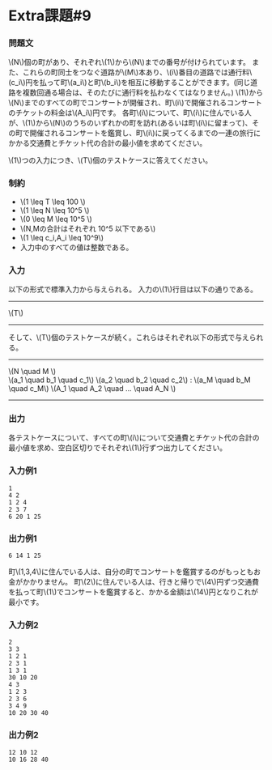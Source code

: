 # Extra課題#9

### 問題文
\\(N\\)個の町があり、それぞれ\\(1\\)から\\(N\\)までの番号が付けられています。
また、これらの町同士をつなぐ道路が\\(M\\)本あり、\\(i\\)番目の道路では通行料\\(c_i\\)円を払って町\\(a_i\\)と町\\(b_i\\)を相互に移動することができます。(同じ道路を複数回通る場合は、そのたびに通行料を払わなくてはなりません。)
\\(1\\)から\\(N\\)までのすべての町でコンサートが開催され、町\\(i\\)で開催されるコンサートのチケットの料金は\\(A_i\\)円です。
各町\\(i\\)について、町\\(i\\)に住んでいる人が、\\(1\\)から\\(N\\)のうちのいずれかの町を訪れ(あるいは町\\(i\\)に留まって)、その町で開催されるコンサートを鑑賞し、町\\(i\\)に戻ってくるまでの一連の旅行にかかる交通費とチケット代の合計の最小値を求めてください。

\\(1\\)つの入力につき、\\(T\\)個のテストケースに答えてください。

### 制約
- \\(1 \leq T \leq 100 \\)
- \\(1 \leq N \leq 10^5 \\)
- \\(0 \leq M \leq 10^5 \\)
- \\(N,Mの合計はそれぞれ 10^5 以下である\\)
- \\(1 \leq c_i,A_i \leq 10^9\\)
- 入力中のすべての値は整数である。

### 入力
以下の形式で標準入力から与えられる。
入力の\\(1\\)行目は以下の通りである。

---
\\(T\\)

---

そして、\\(T\\)個のテストケースが続く。これらはそれぞれ以下の形式で与えられる。

---

\\(N \quad M \\)  
\\(a_1 \quad b_1 \quad c_1\\)
\\(a_2 \quad b_2 \quad c_2\\)
:
\\(a_M \quad b_M \quad c_M\\)
\\(A_1 \quad A_2 \quad ... \quad A_N \\)

---


### 出力
各テストケースについて、すべての町\\(i\\)について交通費とチケット代の合計の最小値を求め、空白区切りでそれぞれ\\(1\\)行ずつ出力してください。

### 入力例1
```
1
4 2
1 2 4
2 3 7
6 20 1 25
```

### 出力例1
```
6 14 1 25
```
町\\(1,3,4\\)に住んでいる人は、自分の町でコンサートを鑑賞するのがもっともお金がかかりません。
町\\(2\\)に住んでいる人は、行きと帰りで\\(4\\)円ずつ交通費を払って町\\(1\\)でコンサートを鑑賞すると、かかる金額は\\(14\\)円となりこれが最小です。

### 入力例2
```
2
3 3
1 2 1
2 3 1
1 3 1
30 10 20
4 3
1 2 3
2 3 6
3 4 9
10 20 30 40
```
### 出力例2
```
12 10 12
10 16 28 40
```
